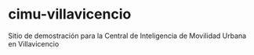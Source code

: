 # cimu-villavicencio
Sitio de demostración para la Central de Inteligencia de Movilidad Urbana en Villavicencio
